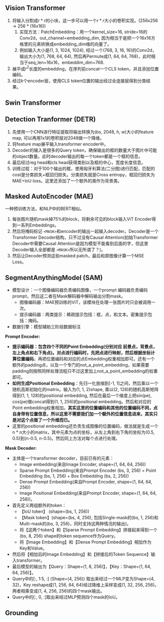 ## Vision Transformer

1. 将输入分割成$r*r$的小块，这一步可以用一个$r*r$大小的卷积实现。(256x256 -> 256 * (16x16))
   1. 实现方法：PatchEmbedding：用一个kernel_size=16, stride=16的Conv2d，out_channel=embedding_dim, 因为相当于是把一个16x16方格里的元素转换成embedding_dim维的向量了。
   2. 例如输入大小是(1, 3, 1024, 1024), 经过一个(768, 3, 16, 16)的Conv2d，输出大小为(1, 768, 64, 64), 然后再Permute成(1, 64, 64, 768)，此时相当于seq_len=16x16，embeddim_dim=768.
2. 展平成$r^2$长度的embedding，在序列前concat一个CLS token，并且添加位置编码。
3. 经过$k$个encoder层，使用CLS token位置的输出经过全连接层得到分类结果。

## Swin Transformer

## Detection Tranformer (DETR)

1. 先使用一个CNN进行特征提取将输出转换为(bs, 2048, h, w)大小的feature map, 可以再用1x1的卷积层对2048做一个降维。
2. 将feature map展平输入transformer encoder中。
3. Decoder的输入是很多的Query token，确保输出的框的数量大于图片中可能的object数量。此时decoder输出的每一个token都是一个框的信息。
4. 最后经过reg head和cls head获得类别以及框的中心，宽度长度信息。
5. 训练过程：对于100个输出的框，使用匈牙利算法(二分图)进行匹配，匹配的cost是分类损失+框回归损失。分类损失就是Cross entropy，框回归损失为MAE+IoU loss。这里还添加了一个额外的类作为背景类。

## Masked AutoEncoder (MAE)

一种预训练方法，和NLP中的BERT相似。

1. 每张图片随机mask掉75%的block，将剩余可见的block输入ViT Encoder得到一系列Embeddings。
2. 然后将掩码标记 `<MASK>`和encoder的输出一起输入decoder。Decoder是一个Transformer Decoder结构，只不过没有Causal Attention(初始Transformer Decoder中需要Causal Attention是因为模型不能看到后面的字，但这里Decoder输入全部都是 `<MASK>`所以无所谓了？)。
3. 然后让Decoder预测这些masked patch，最后和原图像计算一个MSE Loss。

## SegmentAnythingModel (SAM)

- 模型设计：一个图像编码器负责编码图像，一个prompt 编码器负责编码prompt，然后这二者在Mask解码器中解码输出分割mask。
  - 图像编码器：MAE预训练的ViT，该模块在处理一张图片时只会被调用一次。
  - 提示编码器：两类提示：稀疏提示包括：框，点，和文本。密集提示包括：掩码。
- 数据引擎：模型辅助三阶段数据标注

**Prompt Encoder:**

- **提示编码器：**包含四个不同的Point Embedding(分别对应 前景点，背景点，左上角点和右下角点)。对点进行编码时，先把点进行映射，然后根据坐标计算**位置编码**，再把位置编码和对应的点Embedding权重相加即可。还有一个额外的padding点，以及一个专门的not_a_point_embedding，如果需要padding则按照同样处理流程只不过这里加上not_a_point_embedding的权重即可。
- **如何生成Positional Embedding**：先归一化放缩到[-1, 1]之间，然后乘以一个随机高斯初始化的matrix。输入为(1, 1, 2)shape, 乘以(2, 128)的随机高斯矩阵得到(1, 1, 128)的positional embedding, 然后在最后一个维度上把sin(pe), cos(pe)做concat得到(1, 1, 256)的positional embedding。然后和对应的Point embedding权重相加。**其实这里的位置编码和其他的位置编码不同，点自身带有位置信息，所以这里不需要我们加一个额外的位置信息进来，其实只是对这个点做了一个升维而已。**
- 这里的positional embedding还负责生成图像的位置编码，做法就是生成一个n * n大小的matrix，其中元素为点的坐标，从左上角到右下角的坐标为(0.5, 0.5)到(n-0.5, n-0.5)。然后同上方法对每个点进行处理。

**Mask Decoder:**

- 主体是一个transformer decoder，目前已有的元素：
  - Image embedding(来自Image Encoder, shape=(1, 64, 64, 256))
  - Sparse Prompt Embedding(来自Prompt Encoder (bs, 3, 256) = Point Embedding (bs, 1, 256) + Box Embedding (bs, 2, 256))
  - Dense Prompt Embedding(来自Prompt Encoder, shape=(1, 64, 64, 256))
  - Image Positional Embedding(来自Prompt Encoder, shape=(1, 64, 64, 256))。
- 首先定义两组额外的token：
  - 【IoU token】 (shape=(bs, 1, 256))
  - 【Mask token】(shape=(bs, 4, 256), 包括Single-mask的(bs, 1, 256)和Multi-mask的(bs, 3, 256)，同时支持这两种情况的输出)。
  - 将【这两个token】和【Sparse Prompt Embedding】拼接起来得到一个 (bs, 8, 256) shape的token sequence作为Query。
  - 将【Image Embedding】和【Dense Prompt Embedding】相加作为Key和Value。
- 然后将【相加后的Image Embedding】和【拼接后的Token Sequence】输入transformer。
- 最后模型的输出为【Query：Shape=(1, 8, 256)】，【Key：Shape=(1, 64, 64, 256)】。
- Query中的[:, 1:5, :] (Shape=(4, 256)) 取出来经过一个MLP变为Shape=(4, 32)，Key reshape成(1, 256, 64, 64)经过降维上采样变成(1, 32, 256, 256)。两者相乘变成(1, 4, 256, 256)的四个mask输出。
- Query中的[:, 0, :]取出来经过MLP预测四个mask的IoU。

## Grounding
